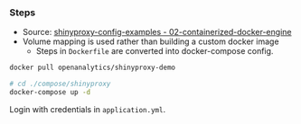 ### Steps

- Source: [shinyproxy-config-examples - 02-containerized-docker-engine](https://github.com/openanalytics/shinyproxy-config-examples/tree/master/02-containerized-docker-engine)
- Volume mapping is used rather than building a custom docker image
    * Steps in `Dockerfile` are converted into docker-compose config.

```bash
docker pull openanalytics/shinyproxy-demo

# cd ./compose/shinyproxy
docker-compose up -d
```

Login with credentials in `application.yml`.